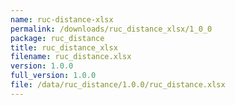```yaml
---
name: ruc-distance-xlsx
permalink: /downloads/ruc_distance_xlsx/1_0_0
package: ruc_distance
title: ruc_distance_xlsx
filename: ruc_distance.xlsx
version: 1.0.0
full_version: 1.0.0
file: /data/ruc_distance/1.0.0/ruc_distance.xlsx
---
```

